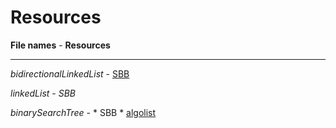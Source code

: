 # Resources

**File names**                        -                 **Resources**
_____________________________________________________________________

*bidirectionalLinkedList*             -  [SBB](http://www.shafaetsplanet.com/planetcoding/?p=2689)

*linkedList*                          -  *SBB*

*binarySearchTree*                    -  * SBB
										 * [algolist](http://www.algolist.net/Data_structures/Binary_search_tree/Removal) 